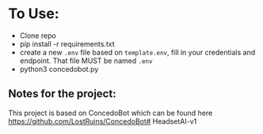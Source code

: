 # To Use:
- Clone repo
- pip install -r requirements.txt
- create a new `.env` file based on `template.env`, fill in your credentials and endpoint. That file MUST be named `.env`
- python3 concedobot.py

## Notes for the project:
This project is based on ConcedoBot which can be found here https://github.com/LostRuins/ConcedoBot#   H e a d s e t A I - v 1
